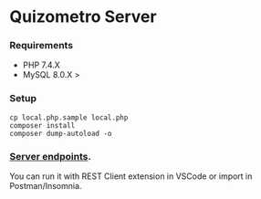 # Quizometro Server

### Requirements
- PHP 7.4.X
- MySQL 8.0.X >

### Setup

```
cp local.php.sample local.php
composer install
composer dump-autoload -o
```

### [Server endpoints](http/).

You can run it with REST Client extension in VSCode or import in Postman/Insomnia.